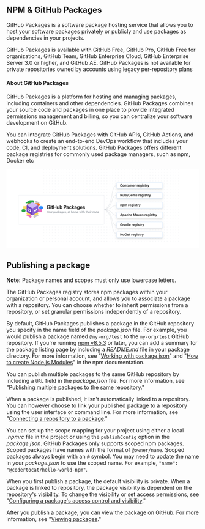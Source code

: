 ## NPM & GitHub Packages

GitHub Packages is a software package hosting service that allows you to host your software packages privately or publicly and use packages as dependencies in your projects.

GitHub Packages is available with GitHub Free, GitHub Pro, GitHub Free for organizations, GitHub Team, GitHub Enterprise Cloud, GitHub Enterprise Server 3.0 or higher, and GitHub AE. GitHub Packages is not available for private repositories owned by accounts using legacy per-repository plans

#### About GitHub Packages

GitHub Packages is a platform for hosting and managing packages, including containers and other dependencies. GitHub Packages combines your source code and packages in one place to provide integrated permissions management and billing, so you can centralize your software development on GitHub.

You can integrate GitHub Packages with GitHub APIs, GitHub Actions, and webhooks to create an end-to-end DevOps workflow that includes your code, CI, and deployment solutions. GitHub Packages offers different package registries for commonly used package managers, such as npm, Docker etc

![GitHub Packages](./media/packages-diagram-with-container-registry.png)

## Publishing a package

**Note:** Package names and scopes must only use lowercase letters.

The GitHub Packages registry stores npm packages within your organization or personal account, and allows you to associate a package with a repository. You can choose whether to inherit permissions from a repository, or set granular permissions independently of a repository.

By default, GitHub Packages publishes a package in the GitHub repository you specify in the name field of the *package.json* file. For example, you would publish a package named `@my-org/test` to the `my-org/test` GitHub repository. If you're running [npm v8.5.3](https://github.com/npm/cli/releases/tag/v8.5.3) or later, you can add a summary for the package listing page by including a *README.md* file in your package directory. For more information, see "[Working with package.json](https://docs.npmjs.com/getting-started/using-a-package.json)" and "[How to create Node.js Modules](https://docs.npmjs.com/getting-started/creating-node-modules)" in the npm documentation.

You can publish multiple packages to the same GitHub repository by including a `URL` field in the *package.json* file. For more information, see "[Publishing multiple packages to the same repository](https://docs.github.com/en/packages/working-with-a-github-packages-registry/working-with-the-npm-registry#publishing-multiple-packages-to-the-same-repository)."

When a package is published, it isn't automatically linked to a repository. You can however choose to link your published package to a repository using the user interface or command line. For more information, see "[Connecting a repository to a package](https://docs.github.com/en/packages/learn-github-packages/connecting-a-repository-to-a-package)."

You can set up the scope mapping for your project using either a local *.npmrc* file in the project or using the `publishConfig` option in the *package.json*. GitHub Packages only supports scoped npm packages. Scoped packages have names with the format of `@owner/name`. Scoped packages always begin with an `@` symbol. You may need to update the name in your *package.json* to use the scoped name. For example, `"name": "@codertocat/hello-world-npm"`.

When you first publish a package, the default visibility is private. When a package is linked to repository, the package visibility is dependent on the repository's visibility. To change the visibility or set access permissions, see "[Configuring a package's access control and visibility](https://docs.github.com/en/packages/learn-github-packages/configuring-a-packages-access-control-and-visibility)."

After you publish a package, you can view the package on GitHub. For more information, see "[Viewing packages](https://docs.github.com/en/packages/manage-packages/viewing-packages)."
